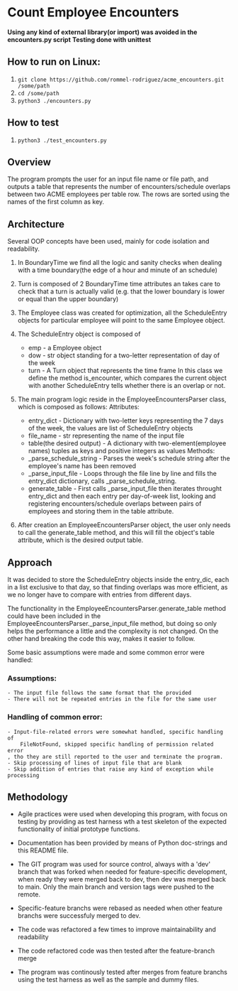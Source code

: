 # Count Employee Encounters 

**Using any kind of external library(or import) was avoided in the encounters.py script**
**Testing done with unittest**

## How to run on Linux:
1. `git clone https://github.com/rommel-rodriguez/acme_encounters.git /some/path`
2. `cd /some/path`
3. `python3 ./encounters.py`

## How to test
1. `python3 ./test_encounters.py`

## Overview

The program prompts the user for an input file name or file path, and outputs
a table that represents the number of encounters/schedule overlaps between two
ACME employees per table row. The rows are sorted using the names of the first
column as key.

## Architecture 

Several OOP concepts have been used, mainly for code isolation and readability.
1. In BoundaryTime we find all the logic and sanity checks when dealing with
    a time boundary(the edge of a hour and minute of an schedule)

2. Turn is composed of 2 BoundaryTime time attributes an takes care to check
    that a turn is actually valid (e.g. that the lower boundary is lower or equal
    than the upper boundary)

3. The Employee class was created for optimization, all the ScheduleEntry
    objects for particular employee will point to the same Employee object.

4. The ScheduleEntry object is composed of
    - emp - a Employee object
    - dow - str object standing for a two-letter representation of day of the week 
    - turn - A Turn object that represents the time frame
   In this class we define the method is_encounter, which compares the current
   object with another ScheduleEntry tells whether there is an overlap or not.

5. The  main program logic reside in the EmployeeEncountersParser class, which
    is composed as follows:
    Attributes:
    - entry_dict - Dictionary with two-letter keys representing the 7 days of
        the week, the values are list of ScheduleEntry objects
    - file_name - str representing the name of the input file 
    - table(the desired output) - A dictionary with two-element(employee names)
        tuples as keys and positive integers as values
    Methods:
    - _parse_schedule_string - Parses the week's schedule string after the
    employee's name has been removed
    - _parse_input_file - Loops through the file line by line and fills the 
    entry_dict dictionary, calls _parse_schedule_string.
    - generate_table - First calls  _parse_input_file then iterates throught
    entry_dict and then each entry per day-of-week list, looking and registering
    encounters/schedule overlaps between pairs of employees and storing them in
    the table attribute.

6. After creation an EmployeeEncountersParser object, the user only needs to call 
    the generate_table method, and this will fill the object's table attribute,
    which is the desired output table.

## Approach
It was decided to store the ScheduleEntry objects inside the entry_dic, each
in a list exclusive to that day, so that finding overlaps was more efficient,
as we no longer have to compare with entries from different days.

The functionality in the EmployeeEncountersParser.generate_table method could
have been included in the EmployeeEncountersParser._parse_input_file method,
but doing so only helps the performance a little and the complexity is not 
changed. On the other hand breaking the code this way, makes it easier to follow.

Some basic assumptions were made and some common error were handled:

### Assumptions:

    - The input file follows the same format that the provided
    - There will not be repeated entries in the file for the same user 
### Handling of common error:

    - Input-file-related errors were somewhat handled, specific handling of 
        FileNotFound, skipped specific handling of permission related error 
    , tho they are still reported to the user and terminate the program. 
    - Skip processing of lines of input file that are blank 
    - Skip addition of entries that raise any kind of exception while processing

## Methodology
- Agile practices were used when developing this program, with focus on testing
by providing as test harness wth a test skeleton of the expected functionality of
initial prototype functions.

- Documentation has been provided by means of Python doc-strings and this
README file.

- The GIT program was used for source control, always with a 'dev' branch that was
forked when needed for feature-specific development, when ready they were merged
back to dev, then dev was merged back to main. Only the main branch and version
tags were pushed to the remote.

- Specific-feature branchs were rebased as needed when other feature branchs
were successfuly merged to dev.

- The code was refactored a few times to improve maintainability and readability

- The code refactored code was then tested after the feature-branch merge

- The program was continously tested after merges from feature branchs using
the test harness as well as the sample and dummy files.
